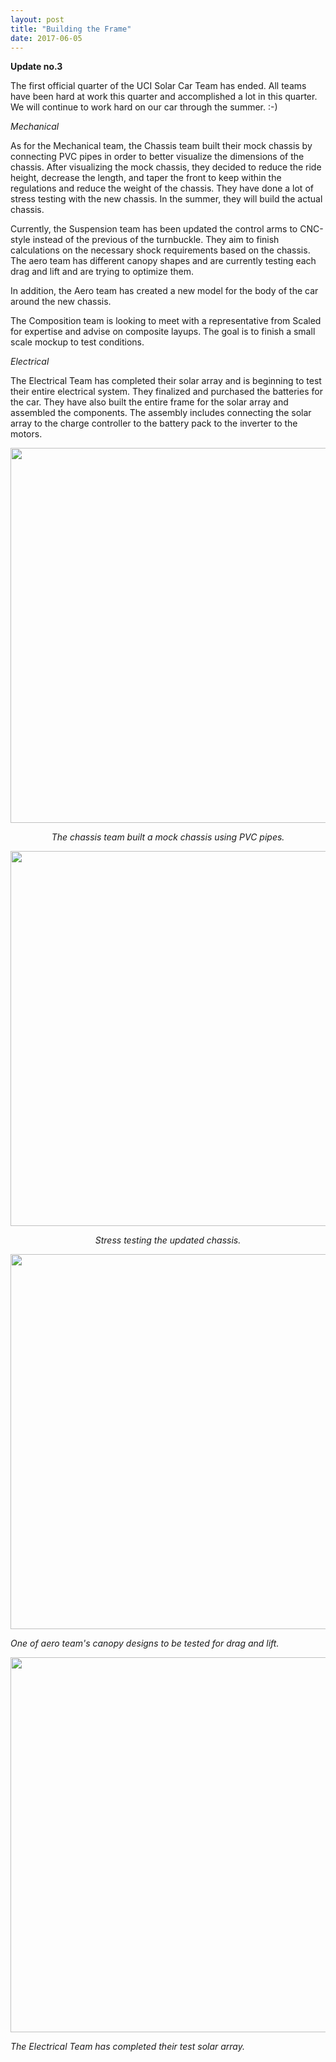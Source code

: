 ```yaml
---
layout: post
title: "Building the Frame"
date: 2017-06-05
---
```


<b>Update no.3</b>

The first official quarter of the UCI Solar Car Team has ended. All teams have been hard at work this quarter and accomplished a lot in this quarter. We will continue to work hard on our car through the summer. :-)

<!--more-->
 
<i>Mechanical</i>

As for the Mechanical team, the Chassis team built their mock chassis by connecting PVC pipes in order to better visualize 
the dimensions of the chassis. After visualizing the mock chassis, they decided to reduce the ride height, decrease the length, 
and taper the front to keep within the regulations and reduce the weight of the chassis. They have done a lot of stress testing 
with the new chassis. In the summer, they will build the actual chassis.

Currently, the Suspension team has been updated the control arms to CNC-style instead of the previous of the turnbuckle. They aim 
to finish calculations on the necessary shock requirements based on the chassis. The aero team has different canopy shapes and are currently testing each drag and lift and are trying to optimize them. 

In addition, the Aero team has created a new model for the body of the car around the new chassis. 

The Composition team is looking to meet with a representative from Scaled for expertise and advise on composite layups. The goal is to finish a small scale mockup to test conditions.


<i>Electrical</i>

The Electrical Team has completed their solar array and is beginning to test their entire electrical system. They finalized 
and purchased the batteries for the car. They have also built the entire frame for the solar array and assembled the components. 
The assembly includes connecting the solar array to the charge controller to the battery pack to the inverter to the motors.

<p align="center">
<img src="{{site.url}}/images/blogpost/Lizette/mock_chassis.JPG" width="600">
</p>
<p align="center">
<i>The chassis team built a mock chassis using PVC pipes.</i>
</p>


<p align="center">
<img src="{{site.url}}/images/blogpost/Lizette/chassis_stress.PNG" width="600">
</p>
<p align="center">
<i>Stress testing the updated chassis.</i>
</p>


<p align="center">
<img src="{{site.url}}/images/blogpost/Lizette/aero_3.png" width="600">
</p>
<i>One of aero team's canopy designs to be tested for drag and lift. </i>


<p align="center">
<img src="{{site.url}}/images/blogpost/Lizette/solararray.jpg" width="600">
</p>
<i>The Electrical Team has completed their test solar array.</i>

